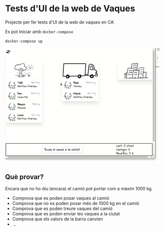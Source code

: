 # Tests d'UI de la web de Vaques

Projecte per fer tests d'UI de la web de vaques en C#.

Es pot iniciar amb `docker-compose`

```bash
docker-compose up
```

![vaques](img/vaques.gif)

## Què provar?

Encara que no ho diu (encara) el camió pot portar com a màxim 1000 kg.

- Comprova que es poden posar vaques al camió
- Comprova que no es poden posar més de 1000 kg en el camió
- Comprova que es poden treure vaques del camió
- Comprova que es poden enviar les vaques a la ciutat
- Comprova que els valors de la barra canvien
- ...

